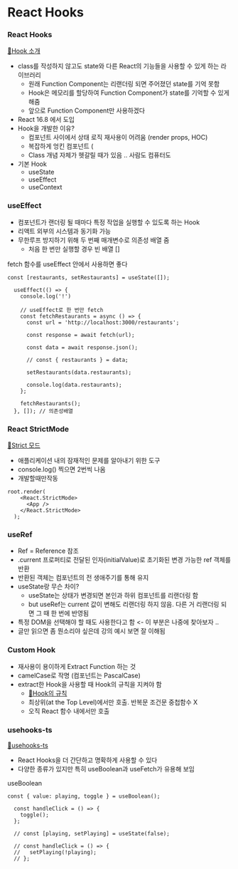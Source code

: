 # React Hooks

### React Hooks

[🔗Hook 소개](https://ko.legacy.reactjs.org/docs/hooks-intro.html#motivation)

* class를 작성하지 않고도 state와 다른 React의 기능들을 사용할 수 있게 하는 라이브러리
  * 원래 Function Component는 리랜더링 되면 주어졌던 state를 기억 못함
  * Hook은 메모리를 할당하여 Function Component가 state를 기억할 수 있게 해줌
  * 앞으로 Function Component만 사용하겠다
* React 16.8 에서 도입
* Hook을 개발한 이유?
  * 컴포넌트 사이에서 상태 로직 재사용이 어려움 (render props, HOC)
  * 복잡하게 엉킨 컴포넌트 (
  * Class 개념 자체가 헷갈릴 때가 있음 .. 사람도 컴퓨터도
* 기본 Hook
  * useState
  * useEffect
  * useContext

### useEffect

* 컴포넌트가 랜더링 될 때마다 특정 작업을 실행할 수 있도록 하는 Hook
* 리액트 외부의 시스템과 동기화 가능
* 무한루프 방지하기 위해 두 번째 매개변수로 의존성 배열 줌
  * 처음 한 번만 실행할 경우 빈 배열 \[]

fetch 함수를 useEffect 안에서 사용하면 좋다

```App.tsx
const [restaurants, setRestaurants] = useState([]);

  useEffect(() => {
    console.log('!')
    
    // useEffect로 한 번만 fetch
    const fetchRestaurants = async () => {
      const url = 'http://localhost:3000/restaurants';

      const response = await fetch(url);

      const data = await response.json();

      // const { restaurants } = data;

      setRestaurants(data.restaurants);

      console.log(data.restaurants);
    };

    fetchRestaurants();
  }, []); // 의존성배열
```

### React StrictMode

[🔗Strict 모드](https://ko.legacy.reactjs.org/docs/strict-mode.html)

* 애플리케이션 내의 잠재적인 문제를 알아내기 위한 도구
* console.log() 찍으면 2번씩 나옴
* 개발할때만작동

```main.tsx
root.render(
    <React.StrictMode>
      <App />
    </React.StrictMode>
  );
```

### useRef

* Ref = Reference 참조
* .current 프로퍼티로 전달된 인자(initialValue)로 초기화된 변경 가능한 ref 객체를 반환
* 반환된 객체는 컴포넌트의 전 생애주기를 통해 유지
* useState랑 무슨 차이?
  * useState는 상태가 변경되면 본인과 하위 컴포넌트를 리랜더링 함
  * but useRef는 current 값이 변해도 리랜더링 하지 않음. 다른 거 리랜더링 되면 그 때 한 번에 반영됨
* 특정 DOM을 선택해야 할 때도 사용한다고 함 <- 이 부분은 나중에 찾아보자 ..
* 글만 읽으면 좀 뭔소리야 싶은데 강의 예시 보면 잘 이해됨

### Custom Hook

* 재사용이 용이하게 Extract Function 하는 것
* camelCase로 작명 (컴포넌트는 PascalCase)
* extract한 Hook을 사용할 때 Hook의 규칙을 지켜야 함
  * [🔗Hook의 규칙](https://ko.legacy.reactjs.org/docs/hooks-rules.html)
  * 최상위(at the Top Level)에서만 호출. 반복문 조건문 중첩함수 X
  * 오직 React 함수 내에서만 호출

### usehooks-ts

[🔗usehooks-ts](https://usehooks-ts.com/)

* React Hooks을 더 간단하고 명확하게 사용할 수 있다
* 다양한 종류가 있지만 특히 useBoolean과 useFetch가 유용해 보임

useBoolean

```TimerControl.tsx
const { value: playing, toggle } = useBoolean();

  const handleClick = () => {
    toggle();
  };
  
  // const [playing, setPlaying] = useState(false);

  // const handleClick = () => {
  //   setPlaying(!playing);
  // };
```
